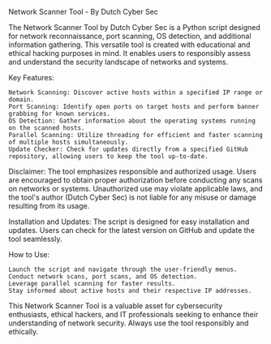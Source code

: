 Network Scanner Tool - By Dutch Cyber Sec

The Network Scanner Tool by Dutch Cyber Sec is a Python script designed for network reconnaissance, port scanning, OS detection, and additional information gathering. This versatile tool is created with educational and ethical hacking purposes in mind. It enables users to responsibly assess and understand the security landscape of networks and systems.

Key Features:

    Network Scanning: Discover active hosts within a specified IP range or domain.
    Port Scanning: Identify open ports on target hosts and perform banner grabbing for known services.
    OS Detection: Gather information about the operating systems running on the scanned hosts.
    Parallel Scanning: Utilize threading for efficient and faster scanning of multiple hosts simultaneously.
    Update Checker: Check for updates directly from a specified GitHub repository, allowing users to keep the tool up-to-date.

Disclaimer:
The tool emphasizes responsible and authorized usage. Users are encouraged to obtain proper authorization before conducting any scans on networks or systems. Unauthorized use may violate applicable laws, and the tool's author (Dutch Cyber Sec) is not liable for any misuse or damage resulting from its usage.

Installation and Updates:
The script is designed for easy installation and updates. Users can check for the latest version on GitHub and update the tool seamlessly.

How to Use:

    Launch the script and navigate through the user-friendly menus.
    Conduct network scans, port scans, and OS detection.
    Leverage parallel scanning for faster results.
    Stay informed about active hosts and their respective IP addresses.

This Network Scanner Tool is a valuable asset for cybersecurity enthusiasts, ethical hackers, and IT professionals seeking to enhance their understanding of network security. Always use the tool responsibly and ethically.
